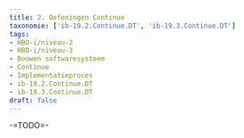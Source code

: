 ```yaml
---
title: 2. Oefeningen Continue
taxonomie: ['ib-19.2.Continue.DT', 'ib-19.3.Continue.DT']
tags:
- HBO-i/niveau-2
- HBO-i/niveau-3
- Bouwen softwaresysteem
- Continue
- Implementatieproces
- ib-19.2.Continue.DT
- ib-19.3.Continue.DT
draft: false 
---
```


-=TODO=-